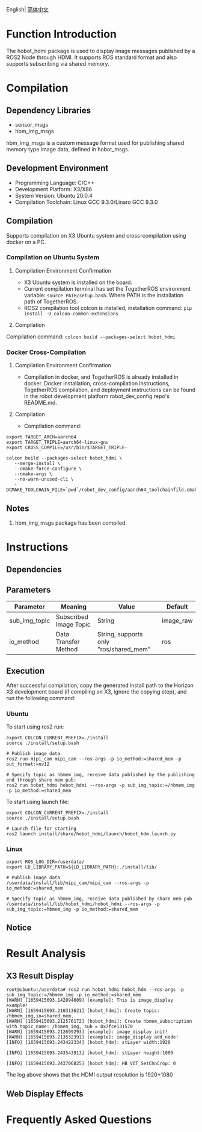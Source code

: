 English| [简体中文](./README_cn.md)

# Function Introduction

The hobot_hdmi package is used to display image messages published by a ROS2 Node through HDMI. It supports ROS standard format and also supports subscribing via shared memory.

# Compilation

## Dependency Libraries

- sensor_msgs
- hbm_img_msgs

hbm_img_msgs is a custom message format used for publishing shared memory type image data, defined in hobot_msgs.

## Development Environment

- Programming Language: C/C++
- Development Platform: X3/X86
- System Version: Ubuntu 20.0.4
- Compilation Toolchain: Linux GCC 9.3.0/Linaro GCC 9.3.0

## Compilation

Supports compilation on X3 Ubuntu system and cross-compilation using docker on a PC.

### Compilation on Ubuntu System

1. Compilation Environment Confirmation
   - X3 Ubuntu system is installed on the board.
   - Current compilation terminal has set the TogetherROS environment variable: `source PATH/setup.bash`. Where PATH is the installation path of TogetherROS.
   - ROS2 compilation tool colcon is installed, installation command: `pip install -U colcon-common-extensions`

2. Compilation

Compilation command: `colcon build --packages-select hobot_hdmi`

### Docker Cross-Compilation

1. Compilation Environment Confirmation

   - Compilation in docker, and TogetherROS is already installed in docker. Docker installation, cross-compilation instructions, TogetherROS compilation, and deployment instructions can be found in the robot development platform robot_dev_config repo's README.md.

2. Compilation

   - Compilation command:

```
export TARGET_ARCH=aarch64
export TARGET_TRIPLE=aarch64-linux-gnu
export CROSS_COMPILE=/usr/bin/$TARGET_TRIPLE-

colcon build --packages-select hobot_hdmi \
   --merge-install \
   --cmake-force-configure \
   --cmake-args \
   --no-warn-unused-cli \
   -DCMAKE_TOOLCHAIN_FILE=`pwd`/robot_dev_config/aarch64_toolchainfile.cmake
```

## Notes

1. hbm_img_msgs package has been compiled.


# Instructions

## Dependencies

## Parameters

| Parameter   | Meaning              | Value                         | Default               |
| ----------- | -------------------- | ----------------------------- | --------------------- |
| sub_img_topic   | Subscribed Image Topic | String                    |      image_raw       |
| io_method   | Data Transfer Method    | String, supports only "ros/shared_mem" |      ros          |


## Execution

After successful compilation, copy the generated install path to the Horizon X3 development board (if compiling on X3, ignore the copying step), and run the following command:

### **Ubuntu**

To start using ros2 run:

```
export COLCON_CURRENT_PREFIX=./install
source ./install/setup.bash

# Publish image data
ros2 run mipi_cam mipi_cam --ros-args -p io_method:=shared_mem -p out_format:=nv12

# Specify topic as hbmem_img, receive data published by the publishing end through share mem pub:
ros2 run hobot_hdmi hobot_hdmi --ros-args -p sub_img_topic:=/hbmem_img -p io_method:=shared_mem

```

To start using launch file:

```
export COLCON_CURRENT_PREFIX=./install
source ./install/setup.bash

# Launch file for starting
ros2 launch install/share/hobot_hdmi/launch/hobot_hdm.launch.py

```

### **Linux**

```
export ROS_LOG_DIR=/userdata/
export LD_LIBRARY_PATH=${LD_LIBRARY_PATH}:./install/lib/

# Publish image data
/userdata/install/lib/mipi_cam/mipi_cam --ros-args -p io_method:=shared_mem

# Specify topic as hbmem_img, receive data published by share mem pub
/userdata/install/lib/hobot_hdmi/hobot_hdmi --ros-args -p sub_img_topic:=hbmem_img -p io_method:=shared_mem

```

## Notice


# Result Analysis

## X3 Result Display

```
root@ubuntu:/userdata# ros2 run hobot_hdmi hobot_hdm --ros-args -p sub_img_topic:=/hbmem_img -p io_method:=shared_mem
[WARN] [1659415693.142894609] [example]: This is image_display example!
[WARN] [1659415693.210313621] [hobot_hdmi]: Create topic: /hbmem_img,io=shared_mem.
[WARN] [1659415693.212576172] [hobot_hdmi]: Create hbmem_subscription with topic_name: /hbmem_img, sub = 0x7fce131570
[WARN] [1659415693.212699293] [example]: image_display init!
[WARN] [1659415693.213532391] [example]: image_display add_node!
[INFO] [1659415693.243422334] [hobot_hdm]: stLayer width:1920

[INFO] [1659415693.243543913] [hobot_hdm]: stLayer height:1080

[INFO] [1659415693.243706825] [hobot_hdm]: HB_VOT_SetChnCrop: 0
```

The log above shows that the HDMI output resolution is 1920*1080

## Web Display Effects


# Frequently Asked Questions
